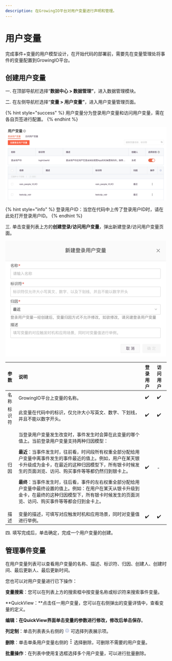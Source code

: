 ```yaml
---
description: 在GrowingIO平台对用户变量进行声明和管理。
---
```


# 用户变量

完成事件+变量的用户模型设计，在开始代码的部署前，需要先在变量管理处将事件的变量配置到GrowingIO平台。

## 创建用户变量

一. 在顶部导航栏选择“**数据中心 &gt; 数据管理”**，进入数据管理模块。

二. 在左侧导航栏选择“**变量 &gt; 用户变量”**，进入用户变量管理页面。

{% hint style="success" %}
用户变量分为登录用户变量和访问用户变量，需在各自页签进行配置。
{% endhint %}

![](../../../../.gitbook/assets/image%20%28139%29.png)

{% hint style="info" %}
登录用户ID：当您在代码中上传了登录用户ID时，请在此处打开登录用户ID。 
{% endhint %}

三. 单击变量列表上方的**创建登录/访问用户变量**，弹出新建登录/访问用户变量页面。

![](../../../../.gitbook/assets/image%20%2884%29.png)

<table>
  <thead>
    <tr>
      <th style="text-align:left">&#x53C2;&#x6570;</th>
      <th style="text-align:left">&#x8BF4;&#x660E;</th>
      <th style="text-align:left">&#x767B;&#x5F55;&#x7528;&#x6237;</th>
      <th style="text-align:left">&#x8BBF;&#x95EE;&#x7528;&#x6237;</th>
    </tr>
  </thead>
  <tbody>
    <tr>
      <td style="text-align:left">&#x540D;&#x79F0;</td>
      <td style="text-align:left">GrowingIO&#x5E73;&#x53F0;&#x4E0A;&#x53D8;&#x91CF;&#x7684;&#x540D;&#x79F0;&#x3002;</td>
      <td
      style="text-align:left">&#x2714;&#xFE0F;</td>
        <td style="text-align:left">&#x2714;&#xFE0F;</td>
    </tr>
    <tr>
      <td style="text-align:left">&#x6807;&#x8BC6;&#x7B26;</td>
      <td style="text-align:left">&#x6B64;&#x53D8;&#x91CF;&#x5728;&#x4EE3;&#x7801;&#x4E2D;&#x7684;&#x6807;&#x8BC6;&#xFF0C;&#x4EC5;&#x5141;&#x8BB8;&#x5927;&#x5C0F;&#x5199;&#x82F1;&#x6587;&#x3001;&#x6570;&#x5B57;&#x3001;&#x4E0B;&#x5212;&#x7EBF;&#xFF0C;&#x5E76;&#x4E14;&#x4E0D;&#x80FD;&#x4EE5;&#x6570;&#x5B57;&#x5F00;&#x5934;&#x3002;</td>
      <td
      style="text-align:left">&#x2714;&#xFE0F;</td>
        <td style="text-align:left">&#x2714;&#xFE0F;</td>
    </tr>
    <tr>
      <td style="text-align:left">&#x5F52;&#x56E0;</td>
      <td style="text-align:left">
        <p>&#x5F53;&#x767B;&#x5F55;&#x7528;&#x6237;&#x53D8;&#x91CF;&#x53D1;&#x751F;&#x6539;&#x53D8;&#x65F6;&#xFF0C;&#x4E8B;&#x4EF6;&#x53D1;&#x751F;&#x65F6;&#x4F1A;&#x7B97;&#x5728;&#x6B64;&#x53D8;&#x91CF;&#x7684;&#x54EA;&#x4E2A;&#x503C;&#x4E0A;&#x3002;&#x5F53;&#x524D;&#x767B;&#x5F55;&#x7528;&#x6237;&#x53D8;&#x91CF;&#x652F;&#x6301;&#x4E24;&#x79CD;&#x5F52;&#x56E0;&#x6A21;&#x578B;&#xFF1A;</p>
        <p><b>&#x6700;&#x8FD1;</b>&#xFF1A;&#x5F53;&#x4E8B;&#x4EF6;&#x53D1;&#x751F;&#x65F6;&#xFF0C;&#x5F80;&#x524D;&#x770B;&#xFF0C;&#x65F6;&#x95F4;&#x6BB5;&#x6240;&#x6709;&#x6743;&#x91CD;&#x5168;&#x90E8;&#x5206;&#x914D;&#x7ED9;&#x7528;&#x6237;&#x53D8;&#x91CF;&#x4E2D;&#x79BB;&#x4E8B;&#x4EF6;&#x53D1;&#x751F;&#x7684;&#x4E8B;&#x4EF6;&#x6700;&#x8FD1;&#x7684;&#x503C;&#x4E0A;&#x3002;&#x4F8B;&#x5982;&#xFF0C;&#x7528;&#x6237;&#x5728;&#x67D0;&#x5929;&#x94F6;&#x5361;&#x5347;&#x7EA7;&#x6210;&#x4E3A;&#x91D1;&#x5361;&#xFF0C;&#x5728;&#x6700;&#x8FD1;&#x7684;&#x8FD9;&#x79CD;&#x5F52;&#x56E0;&#x6A21;&#x578B;&#x4E0B;&#xFF0C;&#x6240;&#x6709;&#x94F6;&#x5361;&#x65F6;&#x5019;&#x53D1;&#x751F;&#x7684;&#x9875;&#x9762;&#x6D4F;&#x89C8;&#x3001;&#x8BBF;&#x95EE;&#x3001;&#x8D2D;&#x4E70;&#x4E8B;&#x4EF6;&#x7B49;&#x7B49;&#x90FD;&#x4ECD;&#x7136;&#x5F52;&#x5230;&#x94F6;&#x5361;&#x4E0A;&#x3002;</p>
        <p><b>&#x6700;&#x7EC8;</b>&#xFF1A;&#x5F53;&#x4E8B;&#x4EF6;&#x53D1;&#x751F;&#x65F6;&#xFF0C;&#x5F80;&#x540E;&#x770B;&#xFF0C;&#x4E8B;&#x4EF6;&#x7684;&#x5DE6;&#x53F3;&#x6743;&#x91CD;&#x5168;&#x90E8;&#x5206;&#x914D;&#x7ED9;&#x7528;&#x6237;&#x53D8;&#x91CF;&#x4E2D;&#x6700;&#x7EC8;&#x8BBE;&#x7F6E;&#x7684;&#x503C;&#x4E0A;&#x3002;&#x4F8B;&#x5982;&#xFF1A;&#x5728;&#x7528;&#x6237;&#x5728;&#x67D0;&#x5929;&#x4ECE;&#x94F6;&#x5361;&#x5347;&#x7EA7;&#x5230;&#x91D1;&#x5361;&#xFF0C;&#x5728;&#x6700;&#x7EC8;&#x7684;&#x8FD9;&#x79CD;&#x5F52;&#x56E0;&#x6A21;&#x578B;&#x4E0B;&#xFF0C;&#x6240;&#x6709;&#x94F6;&#x5361;&#x65F6;&#x5019;&#x53D1;&#x751F;&#x7684;&#x9875;&#x9762;&#x6D4F;&#x89C8;&#x3001;&#x8BBF;&#x95EE;&#x3001;&#x8D2D;&#x4E70;&#x4E8B;&#x4EF6;&#x7B49;&#x7B49;&#x90FD;&#x4F1A;&#x5F52;&#x5230;&#x91D1;&#x5361;&#x4E0A;&#x3002;</p>
      </td>
      <td style="text-align:left">&#x2714;&#xFE0F;</td>
      <td style="text-align:left">-</td>
    </tr>
    <tr>
      <td style="text-align:left">&#x63CF;&#x8FF0;</td>
      <td style="text-align:left">&#x53D8;&#x91CF;&#x7684;&#x63CF;&#x8FF0;&#xFF0C;&#x53EF;&#x586B;&#x5199;&#x5BF9;&#x5E94;&#x89E6;&#x53D1;&#x65F6;&#x673A;&#x548C;&#x5E94;&#x7528;&#x573A;&#x666F;&#xFF0C;&#x540C;&#x65F6;&#x5BF9;&#x53D8;&#x91CF;&#x503C;&#x8FDB;&#x884C;&#x4E3E;&#x4F8B;&#x3002;</td>
      <td
      style="text-align:left">&#x2714;&#xFE0F;</td>
        <td style="text-align:left">&#x2714;&#xFE0F;</td>
    </tr>
  </tbody>
</table>四. 填写完成后，单击确定，完成一个用户变量的创建。

## 管理事件变量

在用户变量列表可以查看用户变量的名称、描述、标识符、归因、创建人、创建时间、最后更新人、最后更新时间。

您也可以对用户变量进行已下操作：

**变量搜索**：您可以在列表上方的搜索框中按变量名称或标识符来搜索事件变量。

**QuickView：**点击任一用户变量，您可以在右侧弹出的变量详情中，查看变量的定义。

**编辑：**在QuickView界面单击变量的参数进行修改，修改后单击**保存**。

**列定制**：单击列表表头右侧的 ![](../../../../.gitbook/assets/lie-ding-zhi.png) 可选择列表展示项。

**删除**：单击单条用户变量右侧的 ![](../../../../.gitbook/assets/dian-dian-dian.png) 选择删除，可删除不需要的用户变量。

**批量操作**：在列表中使用复选框选择多个用户变量，可以进行批量删除。

